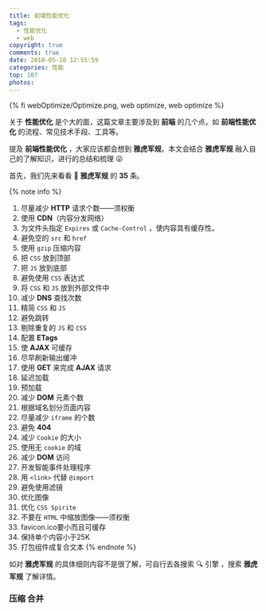 ```yaml
---
title: 前端性能优化
tags:
  - 性能优化
  - web
copyright: true
comments: true
date: 2018-05-10 12:55:59
categories: 性能
top: 107
photos:
---
```


{% fi webOptimize/Optimize.png, web optimize, web optimize %}

关于 **性能优化** 是个大的面，这篇文章主要涉及到 **前端** 的几个点，如 **前端性能优化** 的流程、常见技术手段、工具等。

提及 **前端性能优化** ，大家应该都会想到 **雅虎军规**，本文会结合 **雅虎军规** 融入自己的了解知识，进行的总结和梳理 😜

<!-- more -->

首先，我们先来看看 👀 **雅虎军规** 的 **35** 条。

{% note info %} 
1. 尽量减少 **HTTP** 请求个数——须权衡
2. 使用 **CDN**（内容分发网络）
3. 为文件头指定 `Expires` 或 `Cache-Control` ，使内容具有缓存性。
4. 避免空的 `src` 和 `href`
5. 使用 `gzip` 压缩内容
6. 把 `CSS` 放到顶部
7. 把 `JS` 放到底部
8. 避免使用 `CSS` 表达式
9. 将 `CSS` 和 `JS` 放到外部文件中
10. 减少 **DNS** 查找次数
11. 精简 `CSS` 和 `JS`
12. 避免跳转
13. 剔除重复的 `JS` 和 `CSS`
14. 配置 **ETags**
15. 使 **AJAX** 可缓存
16. 尽早刷新输出缓冲
17. 使用 **GET** 来完成 **AJAX** 请求
18. 延迟加载
19. 预加载
20. 减少 **DOM** 元素个数
21. 根据域名划分页面内容
22. 尽量减少 `iframe` 的个数
23. 避免 **404**
24. 减少 `Cookie` 的大小
25. 使用无 `cookie` 的域
26. 减少 **DOM** 访问
27. 开发智能事件处理程序
28. 用 `<link>` 代替 `@import`
29. 避免使用滤镜
30. 优化图像
31. 优化 `CSS Spirite`
32. 不要在 `HTML` 中缩放图像——须权衡
33. favicon.ico要小而且可缓存
34. 保持单个内容小于25K
35. 打包组件成复合文本
{% endnote %}  

如对 **雅虎军规** 的具体细则内容不是很了解，可自行去各搜索 🔍 引擎 ，搜索 **雅虎军规** 了解详情。

### 压缩 合并

